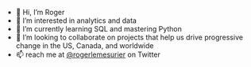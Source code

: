 - 👋   Hi, I’m Roger
- 👀   I’m interested in analytics and data
- 🌱   I’m currently learning SQL and mastering Python
- 💞️   I’m looking to collaborate on projects that help us drive progressive change in the US, Canada, and worldwide
- 📫   reach me at [@rogerlemesurier](https://twitter.com/rogerlemesurier) on Twitter

<!---
hello!
--->
